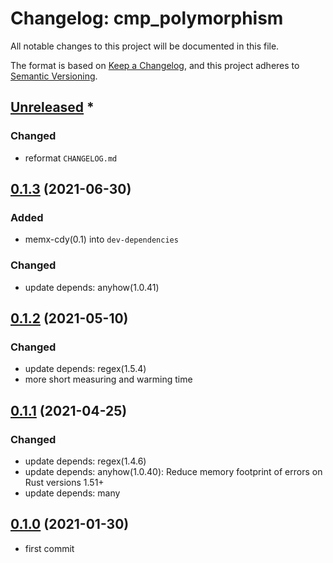 # Changelog: cmp_polymorphism

All notable changes to this project will be documented in this file.

The format is based on [Keep a Changelog](https://keepachangelog.com/en/1.0.0/),
and this project adheres to [Semantic Versioning](https://semver.org/spec/v2.0.0.html).

## [Unreleased] *
### Changed
* reformat `CHANGELOG.md`


## [0.1.3] (2021-06-30)
### Added
* memx-cdy(0.1) into `dev-dependencies`

### Changed
* update depends: anyhow(1.0.41)

## [0.1.2] (2021-05-10)
### Changed
* update depends: regex(1.5.4)
* more short measuring and warming time

## [0.1.1] (2021-04-25)
### Changed
* update depends: regex(1.4.6)
* update depends: anyhow(1.0.40): Reduce memory footprint of errors on Rust versions 1.51+
* update depends: many

## [0.1.0] (2021-01-30)
* first commit

[Unreleased]: https://github.com/aki-akaguma/cmp_polymorphism/compare/v0.1.4..HEAD
[0.1.4]: https://github.com/aki-akaguma/cmp_polymorphism/compare/v0.1.3..v0.1.4
[0.1.3]: https://github.com/aki-akaguma/cmp_polymorphism/compare/v0.1.2..v0.1.3
[0.1.2]: https://github.com/aki-akaguma/cmp_polymorphism/compare/v0.1.1..v0.1.2
[0.1.1]: https://github.com/aki-akaguma/cmp_polymorphism/compare/v0.1.0..v0.1.1
[0.1.0]: https://github.com/aki-akaguma/cmp_polymorphism/releases/tag/v0.1.0
